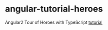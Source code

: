 # angular-tutorial-heroes
Angular2 Tour of Horoes with TypeScript [tutorial](https://angular.io/docs/ts/latest/tutorial/)

